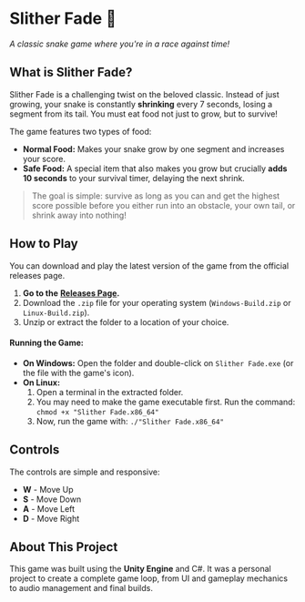 # Slither Fade 🐍

_A classic snake game where you're in a race against time!_

## What is Slither Fade?

Slither Fade is a challenging twist on the beloved classic. Instead of just growing, your snake is constantly **shrinking** every 7 seconds, losing a segment from its tail. You must eat food not just to grow, but to survive!

The game features two types of food:

* **Normal Food:** Makes your snake grow by one segment and increases your score.
* **Safe Food:** A special item that also makes you grow but crucially **adds 10 seconds** to your survival timer, delaying the next shrink.

> The goal is simple: survive as long as you can and get the highest score possible before you either run into an obstacle, your own tail, or shrink away into nothing!

## How to Play

You can download and play the latest version of the game from the official releases page.

1. **Go to the** [**Releases Page**](https://github.com/GurKalra/Slither-Fade/releases/tag/v1.0)**.**
2. Download the `.zip` file for your operating system (`Windows-Build.zip` or `Linux-Build.zip`).
3. Unzip or extract the folder to a location of your choice.

#### Running the Game:

* **On Windows:** Open the folder and double-click on `Slither Fade.exe` (or the file with the game's icon).
* **On Linux:**  
   1. Open a terminal in the extracted folder.  
   2. You may need to make the game executable first. Run the command: `chmod +x "Slither Fade.x86_64"`  
   3. Now, run the game with: `./"Slither Fade.x86_64"`

## Controls

The controls are simple and responsive:

* **W** \- Move Up
* **S** \- Move Down
* **A** \- Move Left
* **D** \- Move Right


## About This Project

This game was built using the **Unity Engine** and C#. It was a personal project to create a complete game loop, from UI and gameplay mechanics to audio management and final builds.
